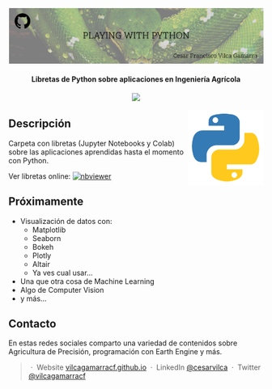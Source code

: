<p align='center'>
   <img src='Github Cover - Playing with Python.png'/>
</p>

<h4 align="center"> Libretas de Python sobre aplicaciones en Ingeniería Agrícola</h4>

<p align='center'>
   <img src='https://img.shields.io/github/last-commit/vilcagamarracf/Playing-with-Python?color=g'/>
</p>

<!-- <center>
   <div class='row'>
   <img src='https://colab.research.google.com/img/colab_favicon_256px.png' width=10%>
   <img src='https://www.dataquest.io/wp-content/uploads/2020/05/python_logo.png' width=10%>
   <img src='https://upload.wikimedia.org/wikipedia/commons/thumb/3/38/Jupyter_logo.svg/883px-Jupyter_logo.svg.png' width=8%>
   <img src= 'https://media1.tenor.com/images/48e1afc1fbdc8fa9ed3a8ab5ebb04b91/tenor.gif' width=14%>
   </div>
 </center> -->

<img src="python_logo.png" align="right" width="150" />

## Descripción

Carpeta con libretas (Jupyter Notebooks y Colab) sobre las aplicaciones aprendidas hasta el momento con Python.

Ver libretas online: 
[![nbviewer](https://raw.githubusercontent.com/jupyter/design/master/logos/Badges/nbviewer_badge.svg)](https://nbviewer.jupyter.org/github/vilcagamarracf/Playing-with-Python/tree/main/jupyter_notebooks/)

## Próximamente

- Visualización de datos con:
  - Matplotlib
  - Seaborn
  - Bokeh
  - Plotly
  - Altair
  - Ya ves cual usar...
- Una que otra cosa de Machine Learning 
- Algo de Computer Vision
- y más...

## Contacto
En estas redes sociales comparto una variedad de contenidos sobre Agricultura de Precisión, programación con Earth Engine y más.

> &nbsp;&middot;&nbsp; Website [vilcagamarracf.github.io](https://vilcagamarracf.github.io/) &nbsp;&middot;&nbsp;
> LinkedIn [@cesarvilca](https://www.linkedin.com/in/cesarvilca/) &nbsp;&middot;&nbsp;
> Twitter [@vilcagamarracf](https://twitter.com/vilcagamarracf)
